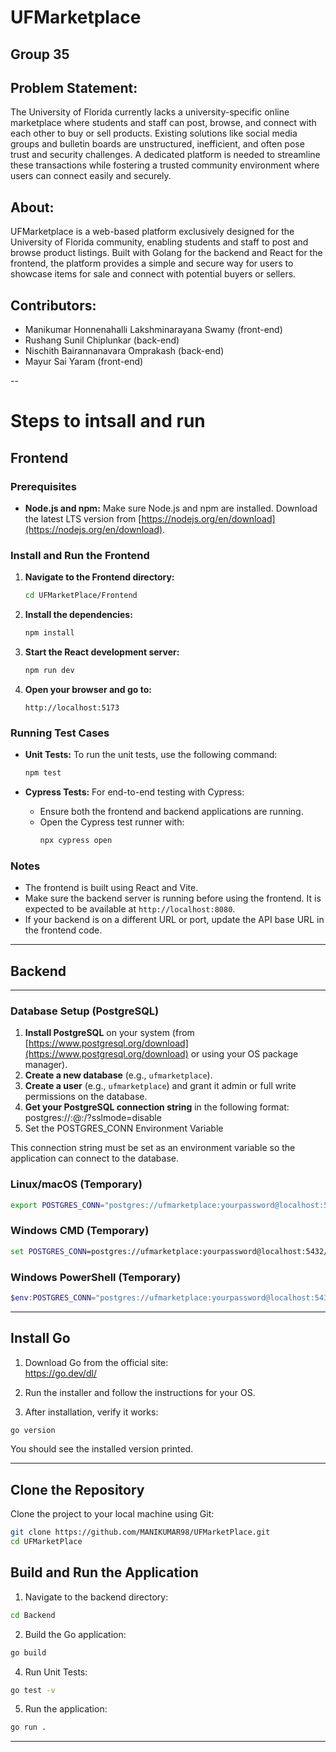 # UFMarketplace

## Group 35

## Problem Statement:

The University of Florida currently lacks a university-specific online marketplace where students and staff can post, browse, and connect with each other to buy or sell products. Existing solutions like social media groups and bulletin boards are unstructured, inefficient, and often pose trust and security challenges. A dedicated platform is needed to streamline these transactions while fostering a trusted community environment where users can connect easily and securely.

## About:

UFMarketplace is a web-based platform exclusively designed for the University of Florida community, enabling students and staff to post and browse product listings. Built with Golang for the backend and React for the frontend, the platform provides a simple and secure way for users to showcase items for sale and connect with potential buyers or sellers.

## Contributors:

- Manikumar Honnenahalli Lakshminarayana Swamy (front-end)
- Rushang Sunil Chiplunkar (back-end)
- Nischith Bairannanavara Omprakash (back-end)
- Mayur Sai Yaram (front-end)

--

# Steps to intsall and run

## Frontend

### Prerequisites

- **Node.js and npm:** Make sure Node.js and npm are installed. Download the latest LTS version from [https://nodejs.org/en/download](https://nodejs.org/en/download).

### Install and Run the Frontend

1. **Navigate to the Frontend directory:**

   ```bash
   cd UFMarketPlace/Frontend
   ```

2. **Install the dependencies:**

   ```bash
   npm install
   ```

3. **Start the React development server:**

   ```bash
   npm run dev
   ```

4. **Open your browser and go to:**
   ```
   http://localhost:5173
   ```

### Running Test Cases

- **Unit Tests:** To run the unit tests, use the following command:

  ```bash
  npm test
  ```

- **Cypress Tests:** For end-to-end testing with Cypress:
  - Ensure both the frontend and backend applications are running.
  - Open the Cypress test runner with:
    ```bash
    npx cypress open
    ```

### Notes

- The frontend is built using React and Vite.
- Make sure the backend server is running before using the frontend. It is expected to be available at `http://localhost:8080`.
- If your backend is on a different URL or port, update the API base URL in the frontend code.

---

## Backend

---

### Database Setup (PostgreSQL)

1. **Install PostgreSQL** on your system (from [https://www.postgresql.org/download](https://www.postgresql.org/download) or using your OS package manager).
2. **Create a new database** (e.g., `ufmarketplace`).
3. **Create a user** (e.g., `ufmarketplace`) and grant it admin or full write permissions on the database.
4. **Get your PostgreSQL connection string** in the following format: postgres://<username>:<password>@<host>:<port>/<dbname>?sslmode=disable
5. Set the POSTGRES_CONN Environment Variable

This connection string must be set as an environment variable so the application can connect to the database.

### Linux/macOS (Temporary)

```bash
export POSTGRES_CONN="postgres://ufmarketplace:yourpassword@localhost:5432/ufmarketplace?sslmode=disable"
```

### Windows CMD (Temporary)

```cmd
set POSTGRES_CONN=postgres://ufmarketplace:yourpassword@localhost:5432/ufmarketplace?sslmode=disable
```

### Windows PowerShell (Temporary)

```powershell
$env:POSTGRES_CONN="postgres://ufmarketplace:yourpassword@localhost:5432/ufmarketplace?sslmode=disable"
```

---

## Install Go

1. Download Go from the official site:  
   https://go.dev/dl/

2. Run the installer and follow the instructions for your OS.

3. After installation, verify it works:

```bash
go version
```

You should see the installed version printed.

---

## Clone the Repository

Clone the project to your local machine using Git:

```bash
git clone https://github.com/MANIKUMAR98/UFMarketPlace.git
cd UFMarketPlace
```

## Build and Run the Application

1. Navigate to the backend directory:

```bash
cd Backend
```

2. Build the Go application:

```bash
go build
```

4. Run Unit Tests:

```bash
go test -v

```

5. Run the application:

```bash
go run .

```

---
